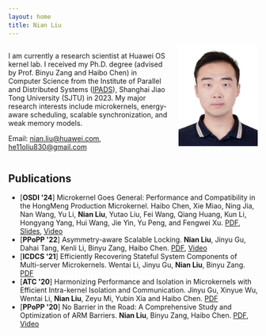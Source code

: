 ```yaml
---
layout: home
title: Nian Liu
---
```


<div style="overflow: auto;">
<div style="float: right; margin-left: 20px;">
<img src="assets/img/home.jpg" width="160"/>
</div> 
<p>I am currently a research scientist at Huawei OS kernel lab. I received my Ph.D. degree (advised by Prof. Binyu Zang and Haibo Chen) in Computer Science from the Institute of Parallel and Distributed Systems (<a href="https://ipads.se.sjtu.edu.cn/">IPADS</a>), Shanghai Jiao Tong University (SJTU) in 2023.
My major research interests include microkernels, energy-aware scheduling, scalable synchronization, and weak memory models. 
</p>

<p>Email: <a href="nian.liu@huawei.com">nian.liu@huawei.com</a>, <a href="he11oliu830@gmail.com">he11oliu830@gmail.com</a></p>
</div>


## Publications

- [**OSDI '24**] Microkernel Goes General: Performance and Compatibility in the HongMeng Production Microkernel. Haibo Chen, Xie Miao, Ning Jia, Nan Wang, Yu Li, **Nian Liu**, Yutao Liu, Fei Wang, Qiang Huang, Kun Li, Hongyang Yang, Hui Wang, Jie Yin, Yu Peng, and Fengwei Xu. [PDF](https://www.usenix.org/system/files/osdi24-chen-haibo.pdf), [Slides](https://www.usenix.org/system/files/osdi24_slides-chen-haibo.pdf), [Video](https://www.bilibili.com/video/BV1ME4teUEMP)
- [**PPoPP '22**] Asymmetry-aware Scalable Locking. **Nian Liu**, Jinyu Gu, Dahai Tang, Kenli Li, Binyu Zang, Haibo Chen. [PDF](https://ipads.se.sjtu.edu.cn/_media/publications/libasl-final.pdf), [Video](https://www.bilibili.com/video/BV14S4y1K7F8)
- [**ICDCS '21**] Efficiently Recovering Stateful System Components of Multi-server Microkernels. Wentai Li, Jinyu Gu, **Nian Liu**, Binyu Zang. [PDF](https://ieeexplore.ieee.org/document/9546453)
- [**ATC '20**] Harmonizing Performance and Isolation in Microkernels with Efficient Intra-kernel Isolation and Communication. Jinyu Gu, Xinyue Wu, Wentai Li, **Nian Liu**, Zeyu Mi, Yubin Xia and Haibo Chen. [PDF](https://www.usenix.org/system/files/atc20-gu.pdf)
- [**PPoPP '20**] No Barrier in the Road: A Comprehensive Study and Optimization of ARM Barriers. **Nian Liu**, Binyu Zang, Haibo Chen. [PDF](https://ipads.se.sjtu.edu.cn/_media/publications/liuppopp20.pdf), [Video](https://www.bilibili.com/video/BV1ki4y1x7wX)
